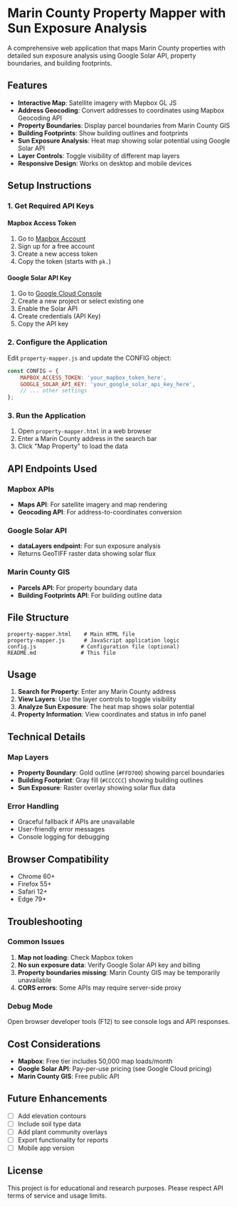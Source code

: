 # Marin County Property Mapper with Sun Exposure Analysis

A comprehensive web application that maps Marin County properties with detailed sun exposure analysis using Google Solar API, property boundaries, and building footprints.

## Features

- **Interactive Map**: Satellite imagery with Mapbox GL JS
- **Address Geocoding**: Convert addresses to coordinates using Mapbox Geocoding API
- **Property Boundaries**: Display parcel boundaries from Marin County GIS
- **Building Footprints**: Show building outlines and footprints
- **Sun Exposure Analysis**: Heat map showing solar potential using Google Solar API
- **Layer Controls**: Toggle visibility of different map layers
- **Responsive Design**: Works on desktop and mobile devices

## Setup Instructions

### 1. Get Required API Keys

#### Mapbox Access Token
1. Go to [Mapbox Account](https://account.mapbox.com/access-tokens/)
2. Sign up for a free account
3. Create a new access token
4. Copy the token (starts with `pk.`)

#### Google Solar API Key
1. Go to [Google Cloud Console](https://console.cloud.google.com/)
2. Create a new project or select existing one
3. Enable the Solar API
4. Create credentials (API Key)
5. Copy the API key

### 2. Configure the Application

Edit `property-mapper.js` and update the CONFIG object:

```javascript
const CONFIG = {
    MAPBOX_ACCESS_TOKEN: 'your_mapbox_token_here',
    GOOGLE_SOLAR_API_KEY: 'your_google_solar_api_key_here',
    // ... other settings
};
```

### 3. Run the Application

1. Open `property-mapper.html` in a web browser
2. Enter a Marin County address in the search bar
3. Click "Map Property" to load the data

## API Endpoints Used

### Mapbox APIs
- **Maps API**: For satellite imagery and map rendering
- **Geocoding API**: For address-to-coordinates conversion

### Google Solar API
- **dataLayers endpoint**: For sun exposure analysis
- Returns GeoTIFF raster data showing solar flux

### Marin County GIS
- **Parcels API**: For property boundary data
- **Building Footprints API**: For building outline data

## File Structure

```
property-mapper.html    # Main HTML file
property-mapper.js      # JavaScript application logic
config.js              # Configuration file (optional)
README.md              # This file
```

## Usage

1. **Search for Property**: Enter any Marin County address
2. **View Layers**: Use the layer controls to toggle visibility
3. **Analyze Sun Exposure**: The heat map shows solar potential
4. **Property Information**: View coordinates and status in info panel

## Technical Details

### Map Layers
- **Property Boundary**: Gold outline (`#FFD700`) showing parcel boundaries
- **Building Footprint**: Gray fill (`#CCCCCC`) showing building outlines
- **Sun Exposure**: Raster overlay showing solar flux data

### Error Handling
- Graceful fallback if APIs are unavailable
- User-friendly error messages
- Console logging for debugging

## Browser Compatibility

- Chrome 60+
- Firefox 55+
- Safari 12+
- Edge 79+

## Troubleshooting

### Common Issues

1. **Map not loading**: Check Mapbox token
2. **No sun exposure data**: Verify Google Solar API key and billing
3. **Property boundaries missing**: Marin County GIS may be temporarily unavailable
4. **CORS errors**: Some APIs may require server-side proxy

### Debug Mode

Open browser developer tools (F12) to see console logs and API responses.

## Cost Considerations

- **Mapbox**: Free tier includes 50,000 map loads/month
- **Google Solar API**: Pay-per-use pricing (see Google Cloud pricing)
- **Marin County GIS**: Free public API

## Future Enhancements

- [ ] Add elevation contours
- [ ] Include soil type data
- [ ] Add plant community overlays
- [ ] Export functionality for reports
- [ ] Mobile app version

## License

This project is for educational and research purposes. Please respect API terms of service and usage limits.
